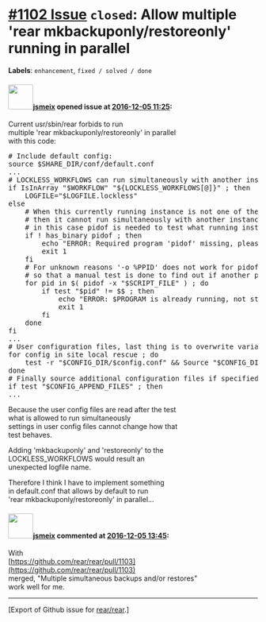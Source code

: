 [\#1102 Issue](https://github.com/rear/rear/issues/1102) `closed`: Allow multiple 'rear mkbackuponly/restoreonly' running in parallel
=====================================================================================================================================

**Labels**: `enhancement`, `fixed / solved / done`

#### <img src="https://avatars.githubusercontent.com/u/1788608?u=925fc54e2ce01551392622446ece427f51e2f0ce&v=4" width="50">[jsmeix](https://github.com/jsmeix) opened issue at [2016-12-05 11:25](https://github.com/rear/rear/issues/1102):

Current usr/sbin/rear forbids to run  
multiple 'rear mkbackuponly/restoreonly' in parallel  
with this code:

<pre>
# Include default config:
source $SHARE_DIR/conf/default.conf
...
# LOCKLESS_WORKFLOWS can run simultaneously with another instance by using a LOGFILE.lockless:
if IsInArray "$WORKFLOW" "${LOCKLESS_WORKFLOWS[@]}" ; then
    LOGFILE="$LOGFILE.lockless"
else
    # When this currently running instance is not one of the LOCKLESS_WORKFLOWS
    # then it cannot run simultaneously with another instance
    # in this case pidof is needed to test what running instances there are:
    if ! has_binary pidof ; then
        echo "ERROR: Required program 'pidof' missing, please check your PATH" >&2
        exit 1
    fi
    # For unknown reasons '-o %PPID' does not work for pidof at least in SLES11
    # so that a manual test is done to find out if another pid != $$ is running:
    for pid in $( pidof -x "$SCRIPT_FILE" ) ; do
        if test "$pid" != $$ ; then
            echo "ERROR: $PROGRAM is already running, not starting again" >&2
            exit 1
        fi
    done
fi
...
# User configuration files, last thing is to overwrite variables if we are in the rescue system:
for config in site local rescue ; do
    test -r "$CONFIG_DIR/$config.conf" && Source "$CONFIG_DIR/$config.conf" || true
done
# Finally source additional configuration files if specified on the command line:
if test "$CONFIG_APPEND_FILES" ; then
...
</pre>

Because the user config files are read after the test  
what is allowed to run simultaneously  
settings in user config files cannot change how that  
test behaves.

Adding 'mkbackuponly' and 'restoreonly' to the  
LOCKLESS\_WORKFLOWS would result an  
unexpected logfile name.

Therefore I think I have to implement something  
in default.conf that allows by default to run  
'rear mkbackuponly/restoreonly' in parallel...

#### <img src="https://avatars.githubusercontent.com/u/1788608?u=925fc54e2ce01551392622446ece427f51e2f0ce&v=4" width="50">[jsmeix](https://github.com/jsmeix) commented at [2016-12-05 13:45](https://github.com/rear/rear/issues/1102#issuecomment-264857348):

With  
[https://github.com/rear/rear/pull/1103](https://github.com/rear/rear/pull/1103)  
merged, "Multiple simultaneous backups and/or restores"  
work well for me.

------------------------------------------------------------------------

\[Export of Github issue for
[rear/rear](https://github.com/rear/rear).\]
